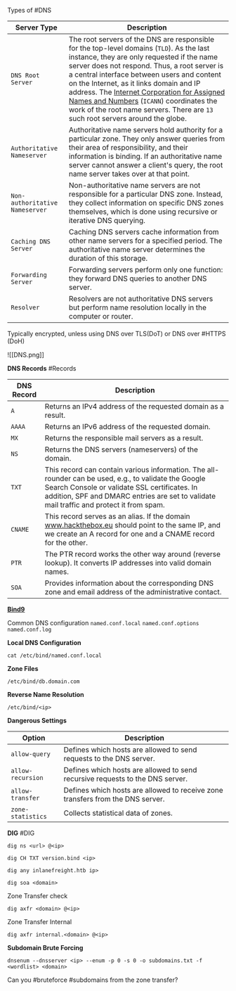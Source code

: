 Types of #DNS

|**Server Type**|**Description**|
|---|---|
|`DNS Root Server`|The root servers of the DNS are responsible for the top-level domains (`TLD`). As the last instance, they are only requested if the name server does not respond. Thus, a root server is a central interface between users and content on the Internet, as it links domain and IP address. The [Internet Corporation for Assigned Names and Numbers](https://www.icann.org/) (`ICANN`) coordinates the work of the root name servers. There are `13` such root servers around the globe.|
|`Authoritative Nameserver`|Authoritative name servers hold authority for a particular zone. They only answer queries from their area of responsibility, and their information is binding. If an authoritative name server cannot answer a client's query, the root name server takes over at that point.|
|`Non-authoritative Nameserver`|Non-authoritative name servers are not responsible for a particular DNS zone. Instead, they collect information on specific DNS zones themselves, which is done using recursive or iterative DNS querying.|
|`Caching DNS Server`|Caching DNS servers cache information from other name servers for a specified period. The authoritative name server determines the duration of this storage.|
|`Forwarding Server`|Forwarding servers perform only one function: they forward DNS queries to another DNS server.|
|`Resolver`|Resolvers are not authoritative DNS servers but perform name resolution locally in the computer or router.|

Typically encrypted, unless using DNS over TLS(DoT) or DNS over #HTTPS (DoH)

![[DNS.png]]

**DNS Records** 
#Records

|**DNS Record**|**Description**|
|---|---|
|`A`|Returns an IPv4 address of the requested domain as a result.|
|`AAAA`|Returns an IPv6 address of the requested domain.|
|`MX`|Returns the responsible mail servers as a result.|
|`NS`|Returns the DNS servers (nameservers) of the domain.|
|`TXT`|This record can contain various information. The all-rounder can be used, e.g., to validate the Google Search Console or validate SSL certificates. In addition, SPF and DMARC entries are set to validate mail traffic and protect it from spam.|
|`CNAME`|This record serves as an alias. If the domain www.hackthebox.eu should point to the same IP, and we create an A record for one and a CNAME record for the other.|
|`PTR`|The PTR record works the other way around (reverse lookup). It converts IP addresses into valid domain names.|
|`SOA`|Provides information about the corresponding DNS zone and email address of the administrative contact.|

[**Bind9**]([https://www.isc.org/bind/](https://wiki.debian.org/Bind9))

Common DNS configuration
 `named.conf.local`
 `named.conf.options`
 `named.conf.log`

**Local DNS Configuration** 
```shell-session
cat /etc/bind/named.conf.local
```

**Zone Files** 
```shell-session
/etc/bind/db.domain.com
```
**Reverse Name Resolution**
```shell-session
/etc/bind/<ip>
```

**Dangerous Settings** 

|**Option**|**Description**|
|---|---|
|`allow-query`|Defines which hosts are allowed to send requests to the DNS server.|
|`allow-recursion`|Defines which hosts are allowed to send recursive requests to the DNS server.|
|`allow-transfer`|Defines which hosts are allowed to receive zone transfers from the DNS server.|
|`zone-statistics`|Collects statistical data of zones.|

**DIG**
#DIG
```shell-session
dig ns <url> @<ip>

dig CH TXT version.bind <ip>

dig any inlanefreight.htb ip>

dig soa <domain>
```
Zone Transfer check 
```shell-session
dig axfr <domain> @<ip>
```
Zone Transfer Internal
```shell-session
dig axfr internal.<domain> @<ip>
```

**Subdomain Brute Forcing**


```shell-session
dnsenum --dnsserver <ip> --enum -p 0 -s 0 -o subdomains.txt -f <wordlist> <domain>
```
Can you #bruteforce  #subdomains from the zone transfer?